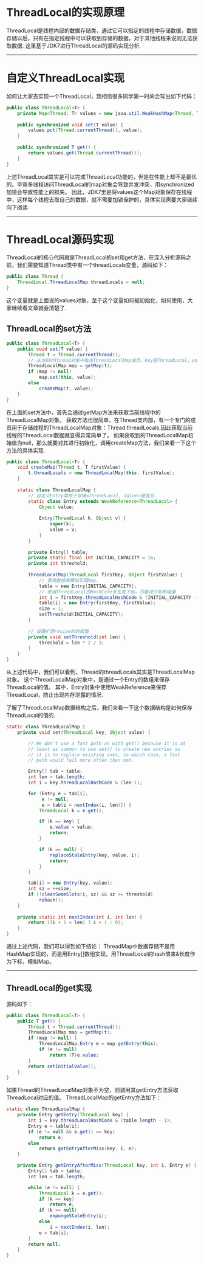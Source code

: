 # ThreadLocal的实现原理

ThreadLocal是线程内部的数据存储类，通过它可以指定的线程中存储数据，数据存储以后，只有在指定线程中可以获取到存储的数据，对于其他线程来说则无法获取数据.
这里基于JDK7进行ThreadLocal的源码实现分析.

--------
# 自定义ThreadLocal实现

如何让大家去实现一个ThreadLocal，我相信很多同学第一时间会写出如下代码：
```java
public class ThreadLocal<T> {
    private Map<Thread, T> values = new java.util.WeakHashMap<Thread, T>();
    
    public synchronized void set(T value) {
        values.put(Thread.currentThread(), value);
    }
    
    public synchronized T get() {
        return values.get(Thread.currentThread());
    }
}
```
上述ThreadLocal其实是可以完成ThreadLocal功能的，但是在性能上却不是最优的。毕竟多线程访问ThreadLocal的map对象会导致并发冲突，用synchronized加锁会导致性能上的损失。
因此，JDK7里是将values这个Map对象保存在线程中，这样每个线程去取自己的数据，就不需要加锁保护的，具体实现需要大家继续向下阅读.

--------
# ThreadLocal源码实现

ThreadLocal的核心代码就是ThreadLocal的set和get方法，在深入分析源码之前，我们需要知道Thread类中有一个threadLocals变量，源码如下：
```java
public class Thread {
    ThreadLocal.ThreadLocalMap threadLocals = null;
}
```
这个变量就是上面说的values对象，至于这个变量如何被初始化，如何使用，大家继续看文章就会清楚了.

## ThreadLocal的set方法

```java
public class ThreadLocal<T> {
    public void set(T value) {
        Thread t = Thread.currentThread();
        // 从当前的Thread对象中取出ThreadLocalMap成员，key是ThreadLocal，value是set的值.
        ThreadLocalMap map = getMap(t);
        if (map != null)
            map.set(this, value);
        else
            createMap(t, value);
    }
}
```

在上面的set方法中，首先会通过getMap方法来获取当前线程中的ThreadLocalMap对象。
获取方法也很简单，在Thread类内部，有一个专门的成员用于存储线程的ThreadLocalMap对象：Thread.threadLocals,因此获取当前线程的ThreadLocal数据就变得异常简单了。
如果获取到的ThreadLocalMap初始值为null，那么就要对其进行初始化，调用createMap方法，我们来看一下这个方法的具体实现.

```java
public class ThreadLocal<T> {
    void createMap(Thread t, T firstValue) {
        t.threadLocals = new ThreadLocalMap(this, firstValue);
    }
    
    static class ThreadLocalMap {
        // 自定义Entry类用于存储<ThreadLocal, Value>键值对.
        static class Entry extends WeakReference<ThreadLocal> {
            Object value;
            
            Entry(ThreadLocal k, Object v) {
                super(k);
                value = v;
            }
        }
        
        private Entry[] table;
        private static final int INITIAL_CAPACITY = 16;
        private int threshold;
        
        ThreadLocalMap(ThreadLocal firstKey, Object firstValue) {
            // 使用数组来模拟实现Map.
            table = new Entry[INITIAL_CAPACITY];
            // 使用ThreadLocal的HashCode来生成下标，尽量减少哈希碰撞
            int i = firstKey.threadLocalHashCode & (INITIAL_CAPACITY - 1);
            table[i] = new Entry(firstKey, firstValue);
            size = 1;
            setThreshold(INITIAL_CAPACITY);
        }
        
        // 设置扩容resize时的阈值
        private void setThreshold(int len) {
            threshold = len * 2 / 3;
        }
    }
}
```

从上述代码中，我们可以看到，Thread的threadLocals其实是ThreadLocalMap对象。
这个ThreadLocalMap对象中，是通过一个Entry的数组来保存ThreadLocal的值。
其中，Entry对象中使用WeakReference来保存ThreadLocal，防止出现内存泄露的情况.

了解了ThreadLocalMap数据结构之后，我们来看一下这个数据结构是如何保存ThreadLocal的值的.

```java
static class ThreadLocalMap {
    private void set(ThreadLocal key, Object value) {

        // We don't use a fast path as with get() because it is at
        // least as common to use set() to create new entries as
        // it is to replace existing ones, in which case, a fast
        // path would fail more often than not.

        Entry[] tab = table;
        int len = tab.length;
        int i = key.threadLocalHashCode & (len-1);

        for (Entry e = tab[i];
             e != null;
             e = tab[i = nextIndex(i, len)]) {
            ThreadLocal k = e.get();

            if (k == key) {
                e.value = value;
                return;
            }

            if (k == null) {
                replaceStaleEntry(key, value, i);
                return;
            }
        }

        tab[i] = new Entry(key, value);
        int sz = ++size;
        if (!cleanSomeSlots(i, sz) && sz >= threshold)
            rehash();
    }
    
    private static int nextIndex(int i, int len) {
        return ((i + 1 < len) ? i + 1 : 0);
    }
}
```

通过上述代码，我们可以得到如下结论：
ThreadMap中数据存储不是用HashMap实现的，而是用Entry[]数组实现，用ThreadLocal的hash值来&长度作为下标，模拟Map。

------
## ThreadLocal的get实现

源码如下：
```java
public class ThreadLocal<T> {
    public T get() {
        Thread t = Thread.currentThread();
        ThreadLocalMap map = getMap(t);
        if (map != null) {
            ThreadLocalMap.Entry e = map.getEntry(this);
            if (e != null)
                return (T)e.value;
        }
        return setInitialValue();
    }
}
```

如果Thread的ThreadLocalMap对象不为空，则调用其getEntry方法获取ThreadLocal对应的值。
ThreadLocalMap的getEntry方法如下：
```java
static class ThreadLocalMap {
    private Entry getEntry(ThreadLocal key) {
        int i = key.threadLocalHashCode & (table.length - 1);
        Entry e = table[i];
        if (e != null && e.get() == key)
            return e;
        else
            return getEntryAfterMiss(key, i, e);
    }

    private Entry getEntryAfterMiss(ThreadLocal key, int i, Entry e) {
        Entry[] tab = table;
        int len = tab.length;

        while (e != null) {
            ThreadLocal k = e.get();
            if (k == key)
                return e;
            if (k == null)
                expungeStaleEntry(i);
            else
                i = nextIndex(i, len);
            e = tab[i];
        }
        return null;
    }
}
```


